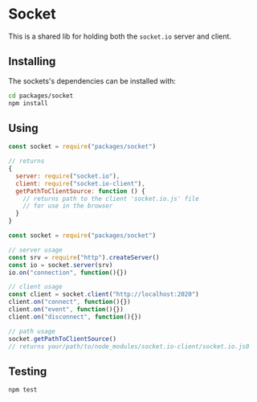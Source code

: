 # Socket

This is a shared lib for holding both the `socket.io` server and client.

## Installing

The sockets's dependencies can be installed with:

```bash
cd packages/socket
npm install
```

## Using

```javascript
const socket = require("packages/socket")

// returns
{
  server: require("socket.io"),
  client: require("socket.io-client"),
  getPathToClientSource: function () {
    // returns path to the client 'socket.io.js' file
    // for use in the browser
  }
}
```

```javascript
const socket = require("packages/socket")

// server usage
const srv = require("http").createServer()
const io = socket.server(srv)
io.on("connection", function(){})

// client usage
const client = socket.client("http://localhost:2020")
client.on("connect", function(){})
client.on("event", function(){})
client.on("disconnect", function(){})

// path usage
socket.getPathToClientSource()
// returns your/path/to/node_modules/socket.io-client/socket.io.js0
```

## Testing

```bash
npm test
```
